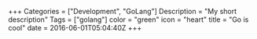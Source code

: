 +++
Categories = ["Development", "GoLang"]
Description = "My short description"
Tags = ["golang"]
color = "green"
icon = "heart"
title = "Go is cool"
date = 2016-06-01T05:04:40Z
+++